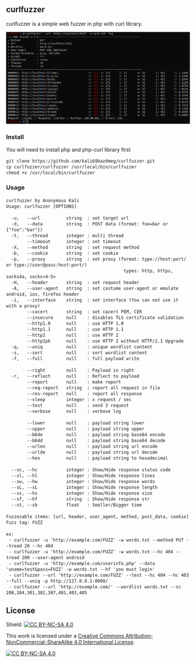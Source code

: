 ## curlfuzzer
curlfuzzer is a simple web fuzzer in php with curl library.

<img src="curlfuzzer.png"></img>

### Install
You will need to install php and php-curl library first
```
git clone https://github.com/kali69bazdmeg/curlfuzzer.git
cp curlfuzzer/curlfuzzer /usr/local/bin/curlfuzzer
chmod +x /usr/local/bin/curlfuzzer
```
### Usage
```
curlfuzzer by Anonymous Kali
Usage: curlfuzzer [OPTIONS]

  -u,   --url          string  : set target url
  -d,   --data         string  : POST data (format: foo=bar or {"foo":"bar"})
  -t,   --thread       integer : multi thread
        --timeout      integer : set timeout
  -X,   --method       string  : set request method
  -b,   --cookie       string  : set cookie
  -p,   --proxy        string  : set proxy (format: type://host:port/ or type://user@pass:host:port/)
                                             types: http, https, socks4a, socks<4-5>
  -H,   --header       string  : set request header
  -A,   --user-agent   string  : set costume user-agent or emulate android, ios, firefox header
  -i,   --interface    string  : set interface (You can not use it with a proxy)
        --cacert       string  : set cacert PEM, CER
        --insecure     null    : disables TLS certificate validation
        --http1.0      null    : use HTTP 1.0
        --http1.1      null    : use HTTP 1.1
        --http2        null    : use HTTP 2
        --http2pk      null    : use HTTP 2 without HTTP/1.1 Upgrade
  -q,   --uniq         null    : unique wordlist content
  -s,   --sort         null    : sort wordlist content
  -f,   --full         null    : full payload write

        --right        null    : Payload in right
  -r,   --reflect      null    : Reflect to payload
        --report       null    : make report
        --req-report   string  : report all request in file
        --res-report   null    : report all response
        --sleep        integer : x request / sec
        --test         null    : send 3 request
        --verbose      null    : verbose log

        --lower        null    : payload string lower
        --upper        null    : payload string upper
        --b64e         null    : payload string base64 encode
        --b64d         null    : payload string base64 decode
        --urlen        null    : payload string url encode
        --urlde        null    : payload string url decode
        --hex          null    : payload string to hexadecimal

  --sc, --hc           integer : Show/Hide response status code
  --sl, --hl           integer : Show/Hide response lines
  --sw, --hw           integer : Show/Hide response words
  --sL, --sL           integer : Show/Hide response length
  --ss, --hs           integer : Show/Hide response size
  --sf, --hf           string  : Show/Hide response str
  --st, --sb           float   : Smaller/Bigger time

Fuzzezable items: [url, header, user_agent, method, post_data, cookie]
Fuzz tag: FUZZ

ex:
 - curlfuzzer -u 'http://example.com/FUZZ' -w words.txt --method PUT --tread 20 --hc 404
 - curlfuzzer -u 'http://example.com/FUZZ' -w words.txt --hc 404 --tread 200 --user-agent android
 - curlfuzzer -u 'http://example.com/userinfo.php' --data 'uname=test&pass=FUZZ' -w words.txt --hf 'you must login'
 - curlfuzzer --url 'http://example.com/FUZZ' --test --hc 404 --hc 403 --full --uniq -p http://127.0.0.1:8080/
 - curlfuzzer --url 'http://example.com/' --wordlist words.txt --sc 200,204,301,302,307,401,403,405
```

## License
Shield: [![CC BY-NC-SA 4.0][cc-by-nc-sa-shield]][cc-by-nc-sa]

This work is licensed under a
[Creative Commons Attribution-NonCommercial-ShareAlike 4.0 International License][cc-by-nc-sa].

[![CC BY-NC-SA 4.0][cc-by-nc-sa-image]][cc-by-nc-sa]

[cc-by-nc-sa]: http://creativecommons.org/licenses/by-nc-sa/4.0/
[cc-by-nc-sa-image]: https://licensebuttons.net/l/by-nc-sa/4.0/88x31.png
[cc-by-nc-sa-shield]: https://img.shields.io/badge/License-CC%20BY--NC--SA%204.0-lightgrey.svg
